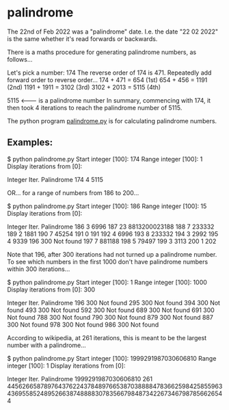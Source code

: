 # palindrome

The 22nd of Feb 2022 was a "palindrome" date. I.e. the date "22 02 2022" is the same whether it's read forwards or backwards.

There is a maths procedure for generating palindrome numbers, as follows...

Let's pick a number: 174
The reverse order of 174 is 471.
Repeatedly add forward order to reverse order...
174 + 471 = 654 (1st)
654 + 456 = 1191 (2nd)
1191 + 1911 = 3102 (3rd)
3102 + 2013 = 5115 (4th)

5115 <--- is a palindrome number
In summary, commencing with 174, it then took 4 iterations to reach the palindrome number of 5115.

The python program [palindrome.py](palindrome.py) is for calculating palindrome numbers.

## Examples:

$ python palindrome.py
Start integer [100]: 174
Range integer [100]: 1
Display iterations from [0]:

   Integer Iter. Palindrome
       174     4 5115

OR... for a range of numbers from 186 to 200...

$ python palindrome.py
Start integer [100]: 186
Range integer [100]: 15
Display iterations from [0]:

   Integer Iter. Palindrome
       186     3 6996
       187    23 8813200023188
       188     7 233332
       189     2 1881
       190     7 45254
       191     0 191
       192     4 6996
       193     8 233332
       194     3 2992
       195     4 9339
       196   300 Not found
       197     7 881188
       198     5 79497
       199     3 3113
       200     1 202


Note that 196, after 300 iterations had not turned up a palindrome number.
To see which numbers in the first 1000 don't have palindrome numbers within 300 iterations...

$ python palindrome.py
Start integer [100]: 1
Range integer [100]: 1000
Display iterations from [0]: 300

   Integer Iter. Palindrome
       196   300 Not found
       295   300 Not found
       394   300 Not found
       493   300 Not found
       592   300 Not found
       689   300 Not found
       691   300 Not found
       788   300 Not found
       790   300 Not found
       879   300 Not found
       887   300 Not found
       978   300 Not found
       986   300 Not found

According to wikipedia, at 261 iterations, this is meant to be the largest number with a palindrome...

$ python palindrome.py
Start integer [100]: 1999291987030606810
Range integer [100]: 1
Display iterations from [0]:

   Integer Iter. Palindrome
1999291987030606810   261 44562665878976437622437848976653870388884783662598425855963436955852489526638748888307835667984873422673467987856626544

